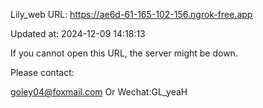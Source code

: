 Lily_web URL: https://ae6d-61-165-102-156.ngrok-free.app

Updated at: 2024-12-09 14:18:13

If you cannot open this URL, the server might be down.

Please contact: 

goley04@foxmail.com Or Wechat:GL_yeaH